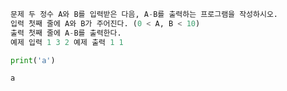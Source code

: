 ```python
문제 두 정수 A와 B를 입력받은 다음, A-B를 출력하는 프로그램을 작성하시오.
입력 첫째 줄에 A와 B가 주어진다. (0 < A, B < 10)
출력 첫째 줄에 A-B를 출력한다.
예제 입력 1 3 2 예제 출력 1 1
```


```python
print('a')
```

    a
    
